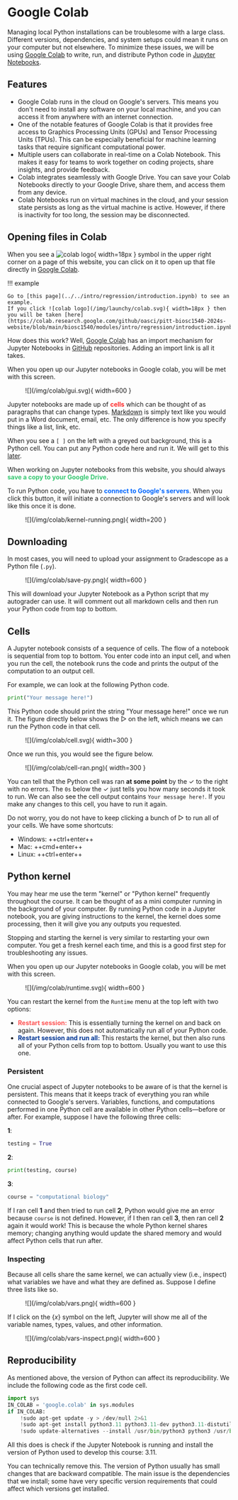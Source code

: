 # Google Colab

Managing local Python installations can be troublesome with a large class.
Different versions, dependencies, and system setups could mean it runs on your computer but not elsewhere.
To minimize these issues, we will be using [Google Colab](https://colab.google/) to write, run, and distribute Python code in [Jupyter Notebooks](https://jupyter.org/).

## Features

-   Google Colab runs in the cloud on Google's servers.
    This means you don't need to install any software on your local machine, and you can access it from anywhere with an internet connection.
-   One of the notable features of Google Colab is that it provides free access to Graphics Processing Units (GPUs) and Tensor Processing Units (TPUs).
    This can be especially beneficial for machine learning tasks that require significant computational power.
-   Multiple users can collaborate in real-time on a Colab Notebook. This makes it easy for teams to work together on coding projects, share insights, and provide feedback.
-   Colab integrates seamlessly with Google Drive.
    You can save your Colab Notebooks directly to your Google Drive, share them, and access them from any device.
-   Colab Notebooks run on virtual machines in the cloud, and your session state persists as long as the virtual machine is active.
    However, if there is inactivity for too long, the session may be disconnected.

## Opening files in Colab

When you see a ![colab logo](/img/launchy/colab.svg){ width=18px } symbol in the upper right corner on a page of this website, you can click on it to open up that file directly in [Google Colab](https://colab.google/).

!!! example

    Go to [this page](../../intro/regression/introduction.ipynb) to see an example.
    If you click ![colab logo](/img/launchy/colab.svg){ width=18px } then you will be taken [here](https://colab.research.google.com/github/oasci/pitt-biosc1540-2024s-website/blob/main/biosc1540/modules/intro/regression/introduction.ipynb).

How does this work?
Well, [Google Colab](https://colab.google/) has an import mechanism for Jupyter Notebooks in [GitHub](https://github.com/) repositories.
Adding an import link is all it takes.

When you open up our Jupyter notebooks in Google colab, you will be met with this screen.

<figure markdown>
![](/img/colab/gui.svg){ width=600 }
</figure>

Jupyter notebooks are made up of <font color="#ff2a2a"><b>cells</b></font> which can be thought of as paragraphs that can change types.
[Markdown](https://www.markdownguide.org/) is simply text like you would put in a Word document, email, etc.
The only difference is how you specify things like a list, link, etc.

When you see a `[ ]` on the left with a greyed out background, this is a Python cell.
You can put any Python code here and run it.
We will get to this [later](#cells).

When working on Jupyter notebooks from this website, you should always <font color="#37c871"><b>save a copy to your Google Drive</b></font>.

To run Python code, you have to <font color="#0066ff"><b>connect to Google's servers</b></font>.
When you click this button, it will initiate a connection to Google's servers and will look like this once it is done.

<figure markdown>
![](/img/colab/kernel-running.png){ width=200 }
</figure>

## Downloading

In most cases, you will need to upload your assignment to Gradescope as a Python file (`.py`).

<figure markdown>
![](/img/colab/save-py.png){ width=600 }
</figure>

This will download your Jupyter Notebook as a Python script that my autograder can use.
It will comment out all markdown cells and then run your Python code from top to bottom.

## Cells

A Jupyter notebook consists of a sequence of cells.
The flow of a notebook is sequential from top to bottom.
You enter code into an input cell, and when you run the cell, the notebook runs the code and prints the output of the computation to an output cell.

For example, we can look at the following Python code.

```python
print("Your message here!")
```

This Python code should print the string "Your message here!" once we run it.
The figure directly below shows the ▷ on the left, which means we can run the Python code in that cell.

<figure markdown>
![](/img/colab/cell.svg){ width=300 }
</figure>

Once we run this, you would see the figure below.

<figure markdown>
![](/img/colab/cell-ran.png){ width=300 }
</figure>

You can tell that the Python cell was ran **at some point** by the ✓ to the right with no errors.
The `0s` below the ✓ just tells you how many seconds it took to run.
We can also see the cell output contains `Your message here!`.
If you make any changes to this cell, you have to run it again.

Do not worry, you do not have to keep clicking a bunch of ▷ to run all of your cells.
We have some shortcuts:

-   Windows: ++ctrl+enter++
-   Mac: ++cmd+enter++
-   Linux: ++ctrl+enter++

## Python kernel

You may hear me use the term "kernel" or "Python kernel" frequently throughout the course.
It can be thought of as a mini computer running in the background of your computer.
By running Python code in a Jupyter notebook, you are giving instructions to the kernel, the kernel does some processing, then it will give you any outputs you requested.

Stopping and starting the kernel is very similar to restarting your own computer.
You get a fresh kernel each time, and this is a good first step for troubleshooting any issues.

When you open up our Jupyter notebooks in Google colab, you will be met with this screen.

<figure markdown>
![](/img/colab/runtime.svg){ width=600 }
</figure>

You can restart the kernel from the `Runtime` menu at the top left with two options:

-   <font color="#ff5555"><b>Restart session:</b></font> This is essentially turning the kernel on and back on again.
    However, this does not automatically run all of your Python code.
-   <font color="#003594"><b>Restart session and run all:</b></font> This restarts the kernel, but then also runs all of your Python cells from top to bottom.
    Usually you want to use this one.

### Persistent

One crucial aspect of Jupyter notebooks to be aware of is that the kernel is persistent.
This means that it keeps track of everything you ran while connected to Google's servers.
Variables, functions, and computations performed in one Python cell are available in other Python cells&mdash;before or after.
For example, suppose I have the following three cells:

**1**:

```python
testing = True
```

**2**:

```python
print(testing, course)
```

**3**:

```python
course = "computational biology"
```

If I ran cell **1** and then tried to run cell **2**, Python would give me an error because `course` is not defined.
However, if I then ran cell **3**, then ran cell **2** again it would work!
This is because the whole Python kernel shares memory; changing anything would update the shared memory and would affect Python cells that run after.

### Inspecting

Because all cells share the same kernel, we can actually view (i.e., inspect) what variables we have and what they are defined as.
Suppose I define three lists like so.

<figure markdown>
![](/img/colab/vars.png){ width=600 }
</figure>

If I click on the $\{x\}$ symbol on the left, Jupyter will show me all of the variable names, types, values, and other information.

<figure markdown>
![](/img/colab/vars-inspect.png){ width=600 }
</figure>

## Reproducibility

As mentioned above, the version of Python can affect its reproducibility.
We include the following code as the first code cell.

```python
import sys
IN_COLAB = 'google.colab' in sys.modules
if IN_COLAB:
    !sudo apt-get update -y > /dev/null 2>&1
    !sudo apt-get install python3.11 python3.11-dev python3.11-distutils libpython3.11-dev > /dev/null 2>&1
    !sudo update-alternatives --install /usr/bin/python3 python3 /usr/bin/python3.11 2 > /dev/null 2>&1
```

All this does is check if the Jupyter Notebook is running and install the version of Python used to develop this course: 3.11.

You can technically remove this.
The version of Python usually has small changes that are backward compatible.
The main issue is the dependencies that we install; some have very specific version requirements that could affect which versions get installed.
